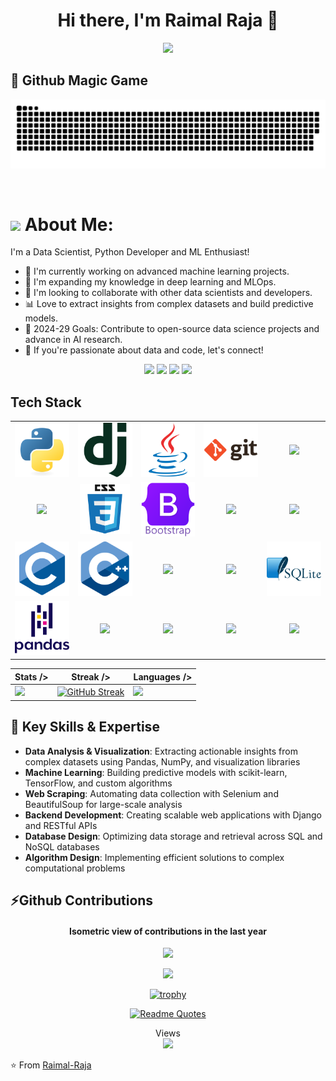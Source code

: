 <div align="center">
    <h1> Hi there, I'm Raimal Raja 👋<a href="#"></h1>
  </div>
	    
  <p align="center">
<a href="https://github.com/Raimal-Raja"><img src="https://readme-typing-svg.herokuapp.com?lines=Data+Scientist;Python+Developer;Machine+Learning+Engineer;Web+Scraper;Algorithm+Expert&center=true&width=500&height=50"></a>

## 🐛 Github Magic Game

<p align="center">
 <img src="https://github.com/Shoaib19/Shoaib19/raw/output/github-contribution-grid-snake-dark.svg" alt="snake"></center>
</p>
<br>


# <img src='https://media.giphy.com/media/v1.Y2lkPTc5MGI3NjExNGY5OGI2MzE1YmQzOTVmNzAyNTVmZTM5MWJlYTBkYjZlNTY5YmQ5MyZlcD12MV9pbnRlcm5hbF9naWZzX2dpZklkJmN0PWc/LHZyixOnHwDDy/giphy.gif' height=65/>  About Me:

I'm a Data Scientist, Python Developer and ML Enthusiast!
- 🔭 I'm currently working on advanced machine learning projects.
- 🌱 I'm expanding my knowledge in deep learning and MLOps.
- 👯 I'm looking to collaborate with other data scientists and developers.
- 📊 Love to extract insights from complex datasets and build predictive models.
- 🥅 2024-29 Goals: Contribute to open-source data science projects and advance in AI research.
- 💎 If you're passionate about data and code, let's connect!

<p align="center">
<a href="https://pk.linkedin.com/in/raimal-raja-kolhi-9422351b6"><img src="https://img.shields.io/badge/-Raimal%20Raja-0077B5?style=flat&logo=Linkedin&logoColor=white"/></a>
<a href="mailto:raimalrajagoal@gmail.com"><img src="https://img.shields.io/badge/-raimalrajagoal@gmail.com-D14836?style=flat&logo=Gmail&logoColor=white"/></a>
<a href="https://github.com/Raimal-Raja"><img src="https://img.shields.io/badge/-@Raimal--Raja-181717?style=flat&logo=Github&logoColor=white"/></a>
<a href="https://leetcode.com/u/raimal_raja/"><img src="https://img.shields.io/badge/-/Raimal--Raja-e8b519?style=flat&logo=leetcode&logoColor=black"/></a>
</p>

<h2>Tech Stack</h2>

<table width="80%">
<tr>
    <td align='center' width="150">
        <img src="https://github.com/devicons/devicon/blob/master/icons/python/python-original.svg" width="100">
    </td>

  <td align='center' width="150">
        <img src="https://github.com/devicons/devicon/blob/master/icons/django/django-plain.svg"  width="100">
    </td>
 <td align='center' width="150">
        <img src="https://github.com/devicons/devicon/blob/master/icons/java/java-original.svg" width="100">
    </td>
 <td align='center' width="200">
        <img src="https://github.com/devicons/devicon/blob/master/icons/git/git-original-wordmark.svg" width="100">
    </td>
 <td align='center' width="200">
        <img src="https://www.vectorlogo.zone/logos/numpy/numpy-ar21.svg">
    </td>
 
</tr>
 
<tr>
    <td align='center' width="200">
        <img src="https://upload.wikimedia.org/wikipedia/commons/thumb/3/38/HTML5_Badge.svg/600px-HTML5_Badge.svg.png"  width="70">
    </td>
    <td align='center' width="200">
        <img src="https://raw.githubusercontent.com/devicons/devicon/0d6c64dbbf311879f7d563bfc3ccf559f9ed111c/icons/css3/css3-original-wordmark.svg" width="80">
    </td>
 <td align='center' width="200">
        <img src="https://github.com/devicons/devicon/blob/master/icons/bootstrap/bootstrap-original-wordmark.svg" width="100">
    </td>
     <td align='center' width="200">
        <img src="https://github.com/abranhe/programming-languages-logos/blob/master/src/javascript/javascript.svg" width="90">
    </td>
    <td align='center' width="200">
        <img src="https://www.vectorlogo.zone/logos/tensorflow/tensorflow-ar21.svg">
    </td>
</tr>
 
<tr>
    <td align='center' width="200">
        <img src="https://github.com/devicons/devicon/blob/master/icons/c/c-original.svg" width="100">
    </td>
    <td align='center' width="200">
        <img src="https://github.com/devicons/devicon/blob/master/icons/cplusplus/cplusplus-original.svg" width="90">
    </td>
 <td align='center' width="200">
        <img src="https://www.vectorlogo.zone/logos/jupyter/jupyter-ar21.svg">
    </td>
  <td align='center' width="200">
        <img src="https://www.vectorlogo.zone/logos/mysql/mysql-ar21.svg">
    </td>
    <td align='center' width="200">
        <img src="https://github.com/devicons/devicon/blob/master/icons/sqlite/sqlite-original-wordmark.svg" width="100">
    </td>
</tr>
	
<tr>
    <td align='center' width="200">
        <img src="https://github.com/devicons/devicon/blob/master/icons/pandas/pandas-original-wordmark.svg" width="140">
    </td>
    <td align='center' width="200">
        <img src="https://www.vectorlogo.zone/logos/opencv/opencv-ar21.svg">
    </td>
 <td align='center' width="200">
        <img src="https://github.com/valohai/ml-logos/blob/master/scikit-learn.svg" width="150">
    </td>
     <td align='center' width="200">
        <img src="https://www.vectorlogo.zone/logos/oracle/oracle-ar21.svg">
    </td>
    <td align='center' width="200">
        <img src="https://www.vectorlogo.zone/logos/plot_ly/plot_ly-ar21.svg">
    </td>
</tr>
    
</table>

|Stats />|Streak />|Languages />
|---|---|---|
|![](https://github-readme-stats.vercel.app/api?username=Raimal-Raja&theme=gruvbox&show_icons=true)|[![GitHub Streak](https://streak-stats.demolab.com/?user=Raimal-Raja&theme=gruvbox&hide_border=true&border_radius=32&date_format=j%20M%5B%20Y%5D&ring=888888)](https://git.io/streak-stats)|![](https://github-readme-stats.vercel.app/api/top-langs/?username=Raimal-Raja&layout=compact&theme=gruvbox)|

## 🚀 Key Skills & Expertise

- **Data Analysis & Visualization**: Extracting actionable insights from complex datasets using Pandas, NumPy, and visualization libraries
- **Machine Learning**: Building predictive models with scikit-learn, TensorFlow, and custom algorithms
- **Web Scraping**: Automating data collection with Selenium and BeautifulSoup for large-scale analysis
- **Backend Development**: Creating scalable web applications with Django and RESTful APIs
- **Database Design**: Optimizing data storage and retrieval across SQL and NoSQL databases
- **Algorithm Design**: Implementing efficient solutions to complex computational problems

## ⚡️Github Contributions
	
<h4 align="center">Isometric view of contributions in the last year</h4>
<p align="center">
	<a href="./profile-3d-contrib/profile-night-rainbow.svg">
		<img width="900em" src="./profile-3d-contrib/profile-night-rainbow.svg">
	</a>
</p>

<p align="center">
	<img width="625em" src="https://github-profile-summary-cards.vercel.app/api/cards/profile-details?username=Raimal-Raja&theme=gruvbox" />
</p>

<p align="center"> 
 <a href="https://github.com/Raimal-Raja/github-profile-trophy">
  <img src="https://github-profile-trophy.vercel.app/?username=Raimal-Raja&theme=gruvbox&no-frame=true&column=-1" alt="trophy">
 </a>
</p>

<p align="center">
 <a href="https://github.com/piyushsuthar/github-readme-quotes">
  <img src="https://quotes-github-readme.vercel.app/api?type=horizontal&theme=github" alt="Readme Quotes">
 </a>
</p>

<p align="center"> 
  Views<br>
  <img src="https://profile-counter.glitch.me/Raimal-Raja/count.svg" />
</p>

⭐️ From [Raimal-Raja](https://github.com/Raimal-Raja)
